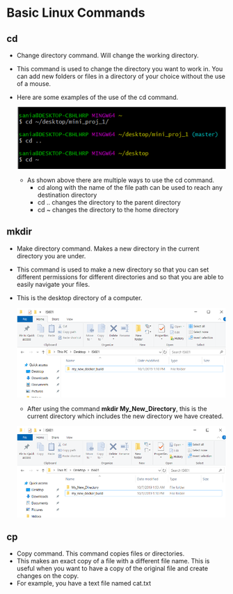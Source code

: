 # Basic Linux Commands

## cd
  * Change directory command. Will change the working directory.
  * This command is used to change the directory you want to work in. You can add new folders or files in a directory of your choice without the use of a mouse. 
  * Here are some examples of the use of the cd command.

  	![cduse](/images/cd_use.PNG)
  	* As shown above there are multiple ways to use the cd command.
		* cd along with the name of the file path can be used to reach any destination directory
		* cd .. changes the directory to the parent directory
		* cd ~ changes the directory to the home directory
## mkdir
  * Make directory command. Makes a new directory in the current directory you are under.
  * This command is used to make a new directory so that you can set different permissions for different directories and so that you are able to easily navigate your files.
  * This is the desktop directory of a computer.

 	![direc](/images/Desktop_files.PNG)
 	* After using the command **mkdir My_New_Directory**, this is the current directory which includes the new directory we have created.

 	![direct](/images/Desktop_files_new.PNG)
## cp
  * Copy command. This command copies files or directories.
  * This makes an exact copy of a file with a different file name. This is useful when you want to have a copy of the original file and create changes on the copy.
  * For example, you have a text file named cat.txt 



